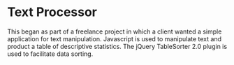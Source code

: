 # Text Processor

This began as part of a freelance project in which a client wanted a simple application for text manipulation. Javascript is used to manipulate text and product a table of descriptive statistics. The jQuery TableSorter 2.0 plugin is used to facilitate data sorting. 
